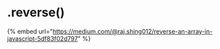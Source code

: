 # .reverse\(\)

{% embed url="https://medium.com/@raj.shing012/reverse-an-array-in-javascript-5df83f02d797" %}



